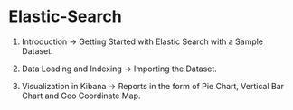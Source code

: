 # Elastic-Search

1) Introduction -> Getting Started with Elastic Search with a Sample Dataset.

2) Data Loading and Indexing -> Importing the Dataset.

3) Visualization in Kibana -> Reports in the form of Pie Chart, Vertical Bar Chart and Geo Coordinate Map.
